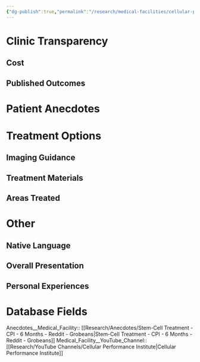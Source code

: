 ```yaml
---
{"dg-publish":true,"permalink":"/research/medical-facilities/cellular-performance-institute-cpi/"}
---
```


# Clinic Transparency
## Cost

## Published Outcomes

# Patient Anecdotes

# Treatment Options
## Imaging Guidance

## Treatment Materials

## Areas Treated

# Other
## Native Language

## Overall Presentation

## Personal Experiences

# Database Fields
Anecdotes__Medical_Facility:: [[Research/Anecdotes/Stem-Cell Treatment - CPI - 6 Months - Reddit - Grobeans\|Stem-Cell Treatment - CPI - 6 Months - Reddit - Grobeans]]
Medical_Facility__YouTube_Channel:: [[Research/YouTube Channels/Cellular Performance Institute\|Cellular Performance Institute]]